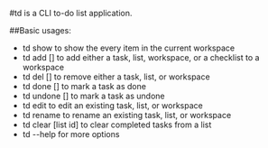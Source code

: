 #td is a CLI to-do list application.

##Basic usages:
- td show to show the every item in the current workspace
- td add [] to add either a task, list, workspace, or a checklist to a workspace
- td del [] to remove either a task, list, or workspace
- td done [] to mark a task as done
- td undone [] to mark a task as undone
- td edit to edit an existing task, list, or workspace
- td rename to rename an existing task, list, or workspace
- td clear [list id] to clear completed tasks from a list
- td --help for more options
